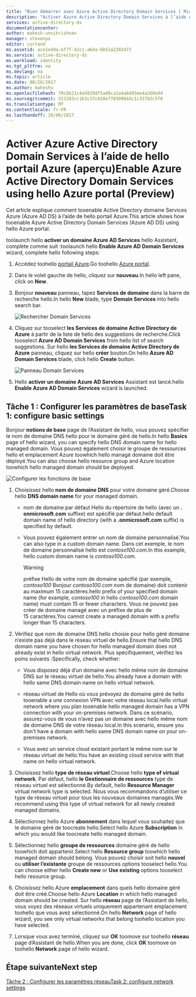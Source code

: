 ```yaml
---
title: "Bien démarrer avec Azure Active Directory Domain Services | Microsoft Docs"
description: "Activer Azure Active Directory Domain Services à l’aide de hello portail Azure (aperçu)"
services: active-directory-ds
documentationcenter: 
author: mahesh-unnikrishnan
manager: stevenpo
editor: curtand
ms.assetid: ace1ed4a-bf7f-43c1-a64a-6b51a2202473
ms.service: active-directory-ds
ms.workload: identity
ms.tgt_pltfrm: na
ms.devlang: na
ms.topic: article
ms.date: 08/28/2017
ms.author: maheshu
ms.openlocfilehash: 79cbb21c4a50194f5ad8ca1a4a8493ee4a260a9d
ms.sourcegitcommit: 523283cc1b3c37c428e77850964dc1c33742c5f0
ms.translationtype: MT
ms.contentlocale: fr-FR
ms.lasthandoff: 10/06/2017
---
```

# <a name="enable-azure-active-directory-domain-services-using-hello-azure-portal-preview"></a><span data-ttu-id="91c96-103">Activer Azure Active Directory Domain Services à l’aide de hello portail Azure (aperçu)</span><span class="sxs-lookup"><span data-stu-id="91c96-103">Enable Azure Active Directory Domain Services using hello Azure portal (Preview)</span></span>
<span data-ttu-id="91c96-104">Cet article explique comment tooenable Active Directory domaine Services Azure (Azure AD DS) à l’aide de hello portail Azure.</span><span class="sxs-lookup"><span data-stu-id="91c96-104">This article shows how tooenable Azure Active Directory Domain Services (Azure AD DS) using hello Azure portal.</span></span>


<span data-ttu-id="91c96-105">toolaunch hello **activer un domaine Azure AD Services** hello Assistant, complète comme suit :</span><span class="sxs-lookup"><span data-stu-id="91c96-105">toolaunch hello **Enable Azure AD Domain Services** wizard, complete hello following steps:</span></span>

1. <span data-ttu-id="91c96-106">Accédez toohello [portail Azure](https://portal.azure.com).</span><span class="sxs-lookup"><span data-stu-id="91c96-106">Go toohello [Azure portal](https://portal.azure.com).</span></span>
2. <span data-ttu-id="91c96-107">Dans le volet gauche de hello, cliquez sur **nouveau**.</span><span class="sxs-lookup"><span data-stu-id="91c96-107">In hello left pane, click on **New**.</span></span>
3. <span data-ttu-id="91c96-108">Bonjour **nouveau** panneau, tapez **Services de domaine** dans la barre de recherche hello.</span><span class="sxs-lookup"><span data-stu-id="91c96-108">In hello **New** blade, type **Domain Services** into hello search bar.</span></span>

    ![Rechercher Domain Services](./media/getting-started/search-domain-services.png)

4. <span data-ttu-id="91c96-110">Cliquez sur tooselect **les Services de domaine Active Directory de Azure** à partir de la liste de hello des suggestions de recherche.</span><span class="sxs-lookup"><span data-stu-id="91c96-110">Click tooselect **Azure AD Domain Services** from hello list of search suggestions.</span></span> <span data-ttu-id="91c96-111">Sur hello **les Services de domaine Active Directory de Azure** panneau, cliquez sur hello **créer** bouton.</span><span class="sxs-lookup"><span data-stu-id="91c96-111">On hello **Azure AD Domain Services** blade, click hello **Create** button.</span></span>

    ![Panneau Domain Services](./media/getting-started/domain-services-blade.png)

5. <span data-ttu-id="91c96-113">Hello **activer un domaine Azure AD Services** Assistant est lancé.</span><span class="sxs-lookup"><span data-stu-id="91c96-113">hello **Enable Azure AD Domain Services** wizard is launched.</span></span>


## <a name="task-1-configure-basic-settings"></a><span data-ttu-id="91c96-114">Tâche 1 : Configurer les paramètres de base</span><span class="sxs-lookup"><span data-stu-id="91c96-114">Task 1: configure basic settings</span></span>
<span data-ttu-id="91c96-115">Bonjour **notions de base** page de l’Assistant de hello, vous pouvez spécifier le nom de domaine DNS hello pour le domaine géré de hello.</span><span class="sxs-lookup"><span data-stu-id="91c96-115">In hello **Basics** page of hello wizard, you can specify hello DNS domain name for hello managed domain.</span></span> <span data-ttu-id="91c96-116">Vous pouvez également choisir le groupe de ressources hello et emplacement Azure toowhich hello managé domaine doit être déployé.</span><span class="sxs-lookup"><span data-stu-id="91c96-116">You can also choose hello resource group and Azure location toowhich hello managed domain should be deployed.</span></span>

![Configurer les fonctions de base](./media/getting-started/domain-services-blade-basics.png)

1. <span data-ttu-id="91c96-118">Choisissez hello **nom de domaine DNS** pour votre domaine géré.</span><span class="sxs-lookup"><span data-stu-id="91c96-118">Choose hello **DNS domain name** for your managed domain.</span></span>

   * <span data-ttu-id="91c96-119">nom de domaine par défaut Hello du répertoire de hello (avec un **. onmicrosoft.com** suffixe) est spécifié par défaut.</span><span class="sxs-lookup"><span data-stu-id="91c96-119">hello default domain name of hello directory (with a **.onmicrosoft.com** suffix) is specified by default.</span></span>

   * <span data-ttu-id="91c96-120">Vous pouvez également entrer un nom de domaine personnalisé.</span><span class="sxs-lookup"><span data-stu-id="91c96-120">You can also type in a custom domain name.</span></span> <span data-ttu-id="91c96-121">Dans cet exemple, le nom de domaine personnalisé hello est *contoso100.com*.</span><span class="sxs-lookup"><span data-stu-id="91c96-121">In this example, hello custom domain name is *contoso100.com*.</span></span>

     > [!WARNING]
     > <span data-ttu-id="91c96-122">préfixe Hello de votre nom de domaine spécifié (par exemple, *contoso100* Bonjour *contoso100.com* nom de domaine) doit contenir au maximum 15 caractères.</span><span class="sxs-lookup"><span data-stu-id="91c96-122">hello prefix of your specified domain name (for example, *contoso100* in hello *contoso100.com* domain name) must contain 15 or fewer characters.</span></span> <span data-ttu-id="91c96-123">Vous ne pouvez pas créer de domaine managé avec un préfixe de plus de 15 caractères.</span><span class="sxs-lookup"><span data-stu-id="91c96-123">You cannot create a managed domain with a prefix longer than 15 characters.</span></span>
     >
     >

2. <span data-ttu-id="91c96-124">Vérifiez que nom de domaine DNS hello choisie pour hello géré domaine n’existe pas déjà dans le réseau virtuel de hello.</span><span class="sxs-lookup"><span data-stu-id="91c96-124">Ensure that hello DNS domain name you have chosen for hello managed domain does not already exist in hello virtual network.</span></span> <span data-ttu-id="91c96-125">Plus spécifiquement, vérifiez les poins suivants :</span><span class="sxs-lookup"><span data-stu-id="91c96-125">Specifically, check whether:</span></span>

   * <span data-ttu-id="91c96-126">Vous disposez déjà d’un domaine avec hello même nom de domaine DNS sur le réseau virtuel de hello.</span><span class="sxs-lookup"><span data-stu-id="91c96-126">You already have a domain with hello same DNS domain name on hello virtual network.</span></span>

   * <span data-ttu-id="91c96-127">réseau virtuel de Hello où vous prévoyez de domaine géré de hello tooenable a une connexion VPN avec votre réseau local.</span><span class="sxs-lookup"><span data-stu-id="91c96-127">hello virtual network where you plan tooenable hello managed domain has a VPN connection with your on-premises network.</span></span> <span data-ttu-id="91c96-128">Dans ce scénario, assurez-vous de vous n’avez pas un domaine avec hello même nom de domaine DNS de votre réseau local.</span><span class="sxs-lookup"><span data-stu-id="91c96-128">In this scenario, ensure you don't have a domain with hello same DNS domain name on your on-premises network.</span></span>

   * <span data-ttu-id="91c96-129">Vous avez un service cloud existant portant le même nom sur le réseau virtuel de hello.</span><span class="sxs-lookup"><span data-stu-id="91c96-129">You have an existing cloud service with that name on hello virtual network.</span></span>

3. <span data-ttu-id="91c96-130">Choisissez hello **type de réseau virtuel**.</span><span class="sxs-lookup"><span data-stu-id="91c96-130">Choose hello **type of virtual network**.</span></span> <span data-ttu-id="91c96-131">Par défaut, hello **le Gestionnaire de ressources** type de réseau virtuel est sélectionné.</span><span class="sxs-lookup"><span data-stu-id="91c96-131">By default, hello **Resource Manager** virtual network type is selected.</span></span> <span data-ttu-id="91c96-132">Nous vous recommandons d’utiliser ce type de réseau virtuel pour tous les nouveaux domaines managés.</span><span class="sxs-lookup"><span data-stu-id="91c96-132">We recommend using this type of virtual network for all newly created managed domains.</span></span>

4. <span data-ttu-id="91c96-133">Sélectionnez hello Azure **abonnement** dans lequel vous souhaitez que le domaine géré de toocreate hello.</span><span class="sxs-lookup"><span data-stu-id="91c96-133">Select hello Azure **Subscription** in which you would like toocreate hello managed domain.</span></span>

5. <span data-ttu-id="91c96-134">Sélectionnez hello **groupe de ressources** domaine géré de hello toowhich doit appartenir.</span><span class="sxs-lookup"><span data-stu-id="91c96-134">Select hello **Resource group** toowhich hello managed domain should belong.</span></span> <span data-ttu-id="91c96-135">Vous pouvez choisir soit hello **nouvel** ou **utiliser l’existante** groupe de ressources options tooselect hello.</span><span class="sxs-lookup"><span data-stu-id="91c96-135">You can choose either hello **Create new** or **Use existing** options tooselect hello resource group.</span></span>

6. <span data-ttu-id="91c96-136">Choisissez hello Azure **emplacement** dans quels hello domaine géré doit être créé.</span><span class="sxs-lookup"><span data-stu-id="91c96-136">Choose hello Azure **Location** in which hello managed domain should be created.</span></span> <span data-ttu-id="91c96-137">Sur hello **réseau** page de l’Assistant de hello, vous voyez des réseaux virtuels uniquement appartenant emplacement toohello que vous avez sélectionné.</span><span class="sxs-lookup"><span data-stu-id="91c96-137">On hello **Network** page of hello wizard, you see only virtual networks that belong toohello location you have selected.</span></span>

7. <span data-ttu-id="91c96-138">Lorsque vous avez terminé, cliquez sur **OK** toomove sur toohello **réseau** page d’Assistant de hello.</span><span class="sxs-lookup"><span data-stu-id="91c96-138">When you are done, click **OK** toomove on toohello **Network** page of hello wizard.</span></span>


## <a name="next-step"></a><span data-ttu-id="91c96-139">Étape suivante</span><span class="sxs-lookup"><span data-stu-id="91c96-139">Next step</span></span>
[<span data-ttu-id="91c96-140">Tâche 2 : Configurer les paramètres réseau</span><span class="sxs-lookup"><span data-stu-id="91c96-140">Task 2: configure network settings</span></span>](active-directory-ds-getting-started-network.md)
